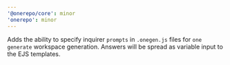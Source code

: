 ```yaml
---
'@onerepo/core': minor
'onerepo': minor
---
```


Adds the ability to specify inquirer `prompts` in `.onegen.js` files for `one generate` workspace generation. Answers will be spread as variable input to the EJS templates.
